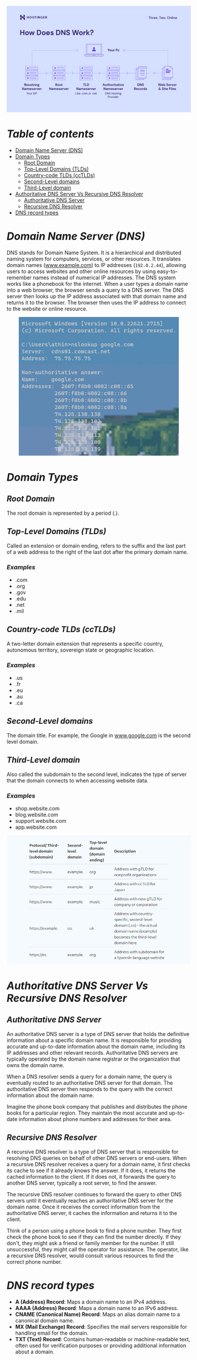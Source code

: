<p align="center">
  <img src="../007/assets/dns_work.png">
</p>

# *Table of contents*

- [Domain Name Server (DNS)](#domain-name-server-dns)
- [Domain Types](#domain-types)
  - [Root Domain](#root-domain)
  - [Top-Level Domains (TLDs)](#top-level-domains-tlds)
  - [Country-code TLDs (ccTLDs)](#country-code-tlds-cctlds)
  - [Second-Level domains](#second-level-domains)
  - [Third-Level domain](#third-level-domain)
- [Authoritative DNS Server Vs Recursive DNS Resolver](#authoritative-dns-server-vs-recursive-dns-resolver)
  - [Authoritative DNS Server](#authoritative-dns-server)
  - [Recursive DNS Resolver](#recursive-dns-resolver)
- [DNS record types](#dns-record-types)

#  *Domain Name Server (DNS)*

DNS stands for Domain Name System. It is a hierarchical and distributed naming system for computers, services, or other resources. It translates domain names (www.example.com) to IP addresses (`192.0.2.44`), allowing users to access websites and other online resources by using easy-to-remember names instead of numerical IP addresses. The DNS system works like a phonebook for the internet. When a user types a domain name into a web browser, the browser sends a query to a DNS server. The DNS server then looks up the IP address associated with that domain name and returns it to the browser. The browser then uses the IP address to connect to the website or online resource.

<p align="center">
  <img src="../007/assets/nslookup.png">
</p>

# *Domain Types*

## *Root Domain*

The root domain is represented by a period (.).

## *Top-Level Domains (TLDs)*

Called an extension or domain ending, refers to the suffix and the last part of a web address to the right of the last dot after the primary domain name. 

### *Examples*

- .com
- .org
- .gov
- .edu
- .net
- .mil

## *Country-code TLDs (ccTLDs)*

A two-letter domain extension that represents a specific country, autonomous territory, sovereign state or geographic location. 

### *Examples* 

- .us
- .fr
- .eu
- .au
- .ca

## *Second-Level domains*

The domain title. For example, the Google in www.google.com is the second level domain.

## *Third-Level domain*

Also called the subdomain to the second level, indicates the type of server that the domain connects to when accessing website data.

### *Examples*

- shop.website.com
- blog.website.com
- support.website.com
- app.website.com

<p align="center">
  <img src="../007/assets/DN.png">
</p>

# *Authoritative DNS Server Vs Recursive DNS Resolver*

## *Authoritative DNS Server*

An authoritative DNS server is a type of DNS server that holds the definitive information about a specific domain name. It is responsible for providing accurate and up-to-date information about the domain name, including its IP addresses and other relevant records. Authoritative DNS servers are typically operated by the domain name registrar or the organization that owns the domain name.

When a DNS resolver sends a query for a domain name, the query is eventually routed to an authoritative DNS server for that domain. The authoritative DNS server then responds to the query with the correct information about the domain name.

Imagine the phone book company that publishes and distributes the phone books for a particular region. They maintain the most accurate and up-to-date information about phone numbers and addresses for their area.

## *Recursive DNS Resolver*

A recursive DNS resolver is a type of DNS server that is responsible for resolving DNS queries on behalf of other DNS servers or end-users. When a recursive DNS resolver receives a query for a domain name, it first checks its cache to see if it already knows the answer. If it does, it returns the cached information to the client. If it does not, it forwards the query to another DNS server, typically a root server, to find the answer.

The recursive DNS resolver continues to forward the query to other DNS servers until it eventually reaches an authoritative DNS server for the domain name. Once it receives the correct information from the authoritative DNS server, it caches the information and returns it to the client.

Think of a person using a phone book to find a phone number. They first check the phone book to see if they can find the number directly. If they don't, they might ask a friend or family member for the number. If still unsuccessful, they might call the operator for assistance. The operator, like a recursive DNS resolver, would consult various resources to find the correct phone number.

# *DNS record types*

- **A (Address) Record**: Maps a domain name to an IPv4 address.
- **AAAA (Address) Record**: Maps a domain name to an IPv6 address.
- **CNAME (Canonical Name) Record**: Maps an alias domain name to a canonical domain name.
- **MX (Mail Exchange) Record**: Specifies the mail servers responsible for handling email for the domain.
- **TXT (Text) Record**: Contains human-readable or machine-readable text, often used for verification purposes or providing additional information about a domain.